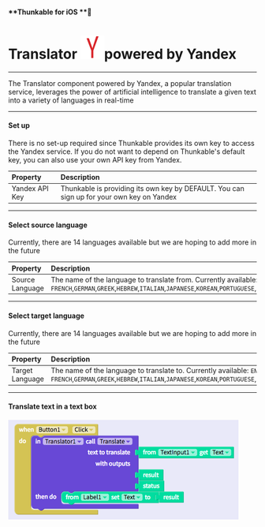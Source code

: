 #### **Thunkable for iOS **

# Translator ![](/assets/yandex-translator-ios-icon.png)powered by Yandex

---

The Translator component powered by Yandex, a popular translation service, leverages the power of artificial intelligence to translate a given text into a variety of languages in real-time

---

#### Set up

There is no set-up required since Thunkable provides its own key to access the Yandex service.  If you do not want to depend on Thunkable's default key, you can also use your own API key from Yandex.

| Property | Description |
| :--- | :--- |
| Yandex API Key | Thunkable is providing its own key by DEFAULT. You can sign up for your own key on Yandex |

---

#### Select source language

Currently, there are 14 languages available but we are hoping to add more in the future

| Property | Description |
| :--- | :--- |
| Source Language | The name of the language to translate from. Currently available: `ENGLISH`, `CHINESE`,`DUTCH`, `FRENCH`,`GERMAN`,`GREEK`,`HEBREW`,`ITALIAN`,`JAPANESE`,`KOREAN`,`PORTUGUESE`,`RUSSIAN`,`SPANISH`,`UKRANIAN` |

---

#### Select target language

Currently, there are 14 languages available but we are hoping to add more in the future

| Property | Description |
| :--- | :--- |
| Target Language | The name of the language to translate to. Currently available: `ENGLISH`, `CHINESE`,`DUTCH`, `FRENCH`,`GERMAN`,`GREEK`,`HEBREW`,`ITALIAN`,`JAPANESE`,`KOREAN`,`PORTUGUESE`,`RUSSIAN`,`SPANISH`,`UKRANIAN` |

---

#### Translate text in a text box

![](/assets/translator-ios-fig-1.png)

